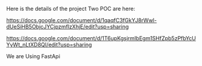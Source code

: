 Here is the details of the project Two POC are here:

https://docs.google.com/document/d/1qaqfC3fGkYJ8rWwl-dUeSiHB5ObjcJYCjpzmflzXhjE/edit?usp=sharing

https://docs.google.com/document/d/1T6upKgsjrmIbEgm1SHfZpb5zPfbYcUYyWt_nLtXD8QI/edit?usp=sharing

We are Using FastApi